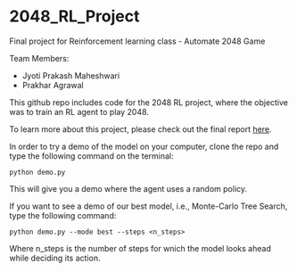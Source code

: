 # 2048_RL_Project
Final project for Reinforcement learning class - Automate 2048 Game

Team Members:
- Jyoti Prakash Maheshwari
- Prakhar Agrawal

This github repo includes code for the 2048 RL project, where the objective was to train an RL agent to play 2048.

To learn more about this project, please check out the final report [here](https://github.com/jyotipmahes/2048_RL_Project/blob/master/2048_final_report.pdf).

In order to try a demo of the model on your computer, clone the repo and type the following command on the terminal:

```
python demo.py
```

This will give you a demo where the agent uses a random policy.

If you want to see a demo of our best model, i.e., Monte-Carlo Tree Search, type the following command:

```
python demo.py --mode best --steps <n_steps>
```

Where n_steps is the number of steps for wnich the model looks ahead while deciding its action.
